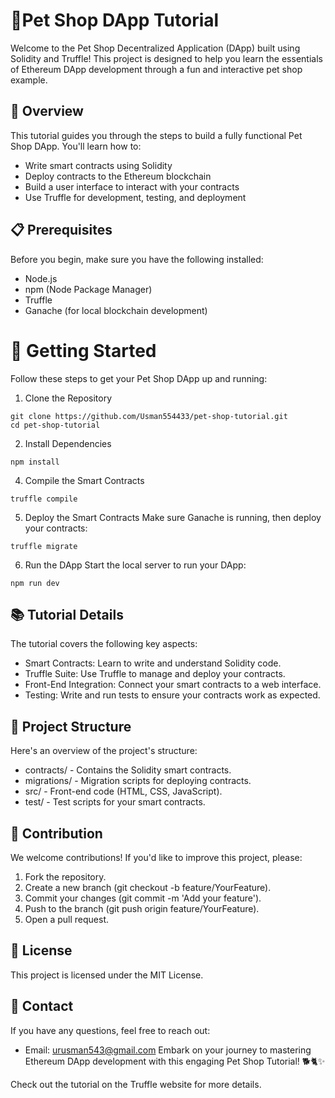 # 🐾Pet Shop DApp Tutorial
Welcome to the Pet Shop Decentralized Application (DApp) built using Solidity and Truffle! This project is designed to help you learn the essentials of Ethereum DApp development through a fun and interactive pet shop example.

## 🌟 Overview
This tutorial guides you through the steps to build a fully functional Pet Shop DApp. You'll learn how to:
- Write smart contracts using Solidity
- Deploy contracts to the Ethereum blockchain
- Build a user interface to interact with your contracts
- Use Truffle for development, testing, and deployment

## 📋 Prerequisites
Before you begin, make sure you have the following installed:
- Node.js
- npm (Node Package Manager)
- Truffle
- Ganache (for local blockchain development)

# 🚀 Getting Started
Follow these steps to get your Pet Shop DApp up and running:

1. Clone the Repository
```
git clone https://github.com/Usman554433/pet-shop-tutorial.git
cd pet-shop-tutorial
```
2. Install Dependencies
```
npm install
```

4. Compile the Smart Contracts
```
truffle compile
```

5. Deploy the Smart Contracts
Make sure Ganache is running, then deploy your contracts:
```
truffle migrate
```

6. Run the DApp
Start the local server to run your DApp:
```
npm run dev
```

## 📚 Tutorial Details
The tutorial covers the following key aspects:
- Smart Contracts: Learn to write and understand Solidity code.
- Truffle Suite: Use Truffle to manage and deploy your contracts.
- Front-End Integration: Connect your smart contracts to a web interface.
- Testing: Write and run tests to ensure your contracts work as expected.

## 🔧 Project Structure
Here's an overview of the project's structure:
- contracts/ - Contains the Solidity smart contracts.
- migrations/ - Migration scripts for deploying contracts.
- src/ - Front-end code (HTML, CSS, JavaScript).
- test/ - Test scripts for your smart contracts.

## 🤝 Contribution
We welcome contributions! If you'd like to improve this project, please:

1. Fork the repository.
2. Create a new branch (git checkout -b feature/YourFeature).
3. Commit your changes (git commit -m 'Add your feature').
4. Push to the branch (git push origin feature/YourFeature).
5. Open a pull request.

## 📜 License
This project is licensed under the MIT License.

## 💬 Contact
If you have any questions, feel free to reach out:

- Email: urusman543@gmail.com
Embark on your journey to mastering Ethereum DApp development with this engaging Pet Shop Tutorial! 🐕🐈✨

Check out the tutorial on the Truffle website for more details.
